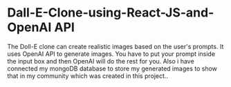 # Dall-E-Clone-using-React-JS-and-OpenAI API
The Doll-E clone can create realistic images based on the user's prompts. It uses OpenAI API to generate images. You have to put your prompt inside the input box and then OpenAI will do the rest for you. Also i have connected my mongoDB database to store my generated images to show that in my community which was created in this project..
